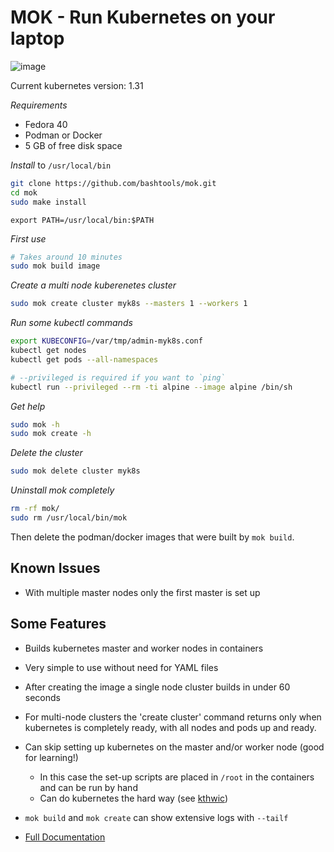 # MOK - Run Kubernetes on your laptop

![image](https://github.com/user-attachments/assets/0750910e-d6da-4c65-92ea-f7bc64b116cc)


Current kubernetes version: 1.31

*Requirements*

* Fedora 40
* Podman or Docker
* 5 GB of free disk space

*Install* to `/usr/local/bin`

```bash
git clone https://github.com/bashtools/mok.git
cd mok
sudo make install
```
```
export PATH=/usr/local/bin:$PATH
```

*First use*

```bash
# Takes around 10 minutes
sudo mok build image
```

*Create a multi node kuberenetes cluster*

```bash
sudo mok create cluster myk8s --masters 1 --workers 1
```

*Run some kubectl commands*

```bash
export KUBECONFIG=/var/tmp/admin-myk8s.conf
kubectl get nodes
kubectl get pods --all-namespaces
```

```bash
# --privileged is required if you want to `ping`
kubectl run --privileged --rm -ti alpine --image alpine /bin/sh
```

*Get help*

```bash
sudo mok -h
sudo mok create -h
```

*Delete the cluster*

```bash
sudo mok delete cluster myk8s
```

*Uninstall mok completely*

```bash
rm -rf mok/
sudo rm /usr/local/bin/mok
```

Then delete the podman/docker images that were built by `mok build`.

## Known Issues

* With multiple master nodes only the first master is set up

## Some Features

* Builds kubernetes master and worker nodes in containers
* Very simple to use without need for YAML files
* After creating the image a single node cluster builds in under 60 seconds
* For multi-node clusters the 'create cluster' command returns only when kubernetes is completely ready, with all nodes and pods up and ready.
* Can skip setting up kubernetes on the master and/or worker node (good for learning!)
  * In this case the set-up scripts are placed in `/root` in the containers and can be run by hand
  * Can do kubernetes the hard way (see [kthwic](https://github.com/my-own-kind/kubernetes-the-hard-way-in-containers))
* `mok build` and `mok create` can show extensive logs with `--tailf`

* [Full Documentation](https://github.com/bashtools/mokctl-docs/tree/master/docs)
